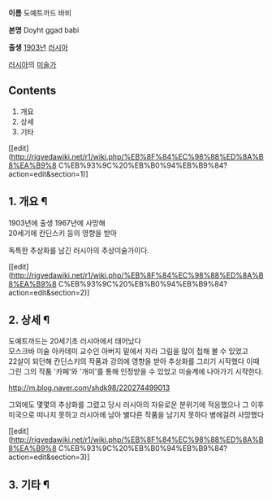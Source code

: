 **이름**
도예트까드 바비

**본명**
Doyht ggad babi

**출생**
[1903년](1903%EB%85%84.md) [러시아](%EB%9F%AC%EC%8B%9C%EC%95%84.md)

[러시아](%EB%9F%AC%EC%8B%9C%EC%95%84.md)의
[미술가](%EB%AF%B8%EC%88%A0%EA%B0%80.md)

## Contents

    

1. 개요 
2. 상세 
3. 기타 

[[edit](http://rigvedawiki.net/r1/wiki.php/%EB%8F%84%EC%98%88%ED%8A%B8%EA%B9%8
C%EB%93%9C%20%EB%B0%94%EB%B9%84?action=edit&section=1)]

## 1. 개요 ¶

1903년에 출생 1967년에 사망해  
20세기에 칸딘스키 등의 영향을 받아  

독특한 추상화를 남긴 러시아의 추상미술가이다.  

[[edit](http://rigvedawiki.net/r1/wiki.php/%EB%8F%84%EC%98%88%ED%8A%B8%EA%B9%8
C%EB%93%9C%20%EB%B0%94%EB%B9%84?action=edit&section=2)]

## 2. 상세 ¶

도예트까드는 20세기초 러시아에서 태어났다  
모스크바 미술 아카데미 교수인 아버지 밑에서 자라 그림을 많이 접해 볼 수 있었고  
22살이 되던해 칸딘스키의 작품과 강의에 영향을 받아 추상화를 그리기 시작했다 이때 그린 그의 작품 '카페'와 '개미'를 통해 인정받을 수
있었고 미술계에 나아가기 시작한다.  

<http://m.blog.naver.com/shdk98/220274499013>

그외에도 몇몇의 추상화를 그렸고 당시 러시아의 자유로운 분위기에 적응했으나 그 이후 미국으로 떠나지 못하고 러시아에 남아 별다른 작품을
남기지 못하다 병에걸려 사망했다  

  

[[edit](http://rigvedawiki.net/r1/wiki.php/%EB%8F%84%EC%98%88%ED%8A%B8%EA%B9%8
C%EB%93%9C%20%EB%B0%94%EB%B9%84?action=edit&section=3)]

## 3. 기타 ¶

  
  

